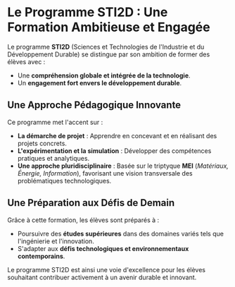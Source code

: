 # Le Programme STI2D : Une Formation Ambitieuse et Engagée

Le programme **STI2D** (Sciences et Technologies de l'Industrie et du Développement Durable) se distingue par son ambition de former des élèves avec :

- Une **compréhension globale et intégrée de la technologie**.
- Un **engagement fort envers le développement durable**.

## Une Approche Pédagogique Innovante

Ce programme met l'accent sur :

- **La démarche de projet** : Apprendre en concevant et en réalisant des projets concrets.
- **L'expérimentation et la simulation** : Développer des compétences pratiques et analytiques.
- **Une approche pluridisciplinaire** : Basée sur le triptyque **MEI** (*Matériaux, Énergie, Information*), favorisant une vision transversale des problématiques technologiques.

## Une Préparation aux Défis de Demain

Grâce à cette formation, les élèves sont préparés à :
  
- Poursuivre des **études supérieures** dans des domaines variés tels que l'ingénierie et l'innovation.
- S'adapter aux **défis technologiques et environnementaux contemporains**.

Le programme STI2D est ainsi une voie d'excellence pour les élèves souhaitant contribuer activement à un avenir durable et innovant.